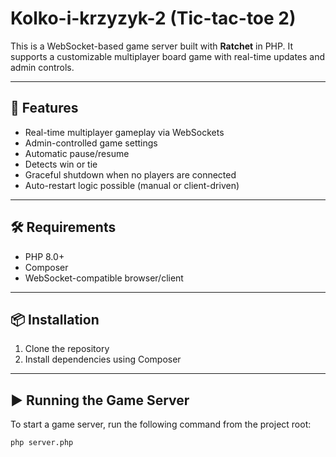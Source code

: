 # Kolko-i-krzyzyk-2 (Tic-tac-toe 2)

This is a WebSocket-based game server built with **Ratchet** in PHP. It supports a customizable multiplayer board game  with real-time updates and admin controls.

---

## 🚀 Features

- Real-time multiplayer gameplay via WebSockets
- Admin-controlled game settings
- Automatic pause/resume
- Detects win or tie
- Graceful shutdown when no players are connected
- Auto-restart logic possible (manual or client-driven)

---

## 🛠 Requirements

- PHP 8.0+
- Composer
- WebSocket-compatible browser/client

---

## 📦 Installation

1. Clone the repository
2. Install dependencies using Composer

---


## ▶️ Running the Game Server

To start a game server, run the following command from the project root:

```bash
php server.php
